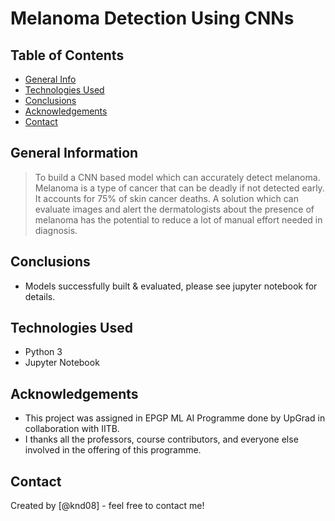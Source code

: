 # Melanoma Detection Using CNNs



## Table of Contents
* [General Info](#general-information)
* [Technologies Used](#technologies-used)
* [Conclusions](#conclusions)
* [Acknowledgements](#acknowledgements)
* [Contact](#contact)



## General Information
> To build a CNN based model which can accurately detect melanoma. Melanoma is a type of cancer that can be deadly if not detected early. It accounts for 75% of skin cancer deaths. A solution which can evaluate images and alert the dermatologists about the presence of melanoma has the potential to reduce a lot of manual effort needed in diagnosis.



## Conclusions
- Models successfully built & evaluated, please see jupyter notebook for details.



## Technologies Used
- Python 3
- Jupyter Notebook



## Acknowledgements
- This project was assigned in EPGP ML AI Programme done by UpGrad in collaboration with IITB.
- I thanks all the professors, course contributors, and everyone else involved in the offering of this programme.


## Contact
Created by [@knd08] - feel free to contact me!

